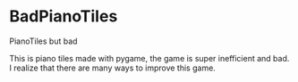 # BadPianoTiles
PianoTiles but bad

This is piano tiles made with pygame, the game is super inefficient and bad. I realize that there are many ways to improve this game. 
